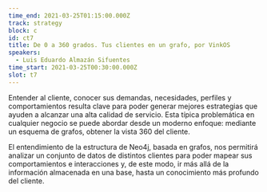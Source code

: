 ```yaml
---
time_end: 2021-03-25T01:15:00.000Z
track: strategy
block: c
id: ct7
title: De 0 a 360 grados. Tus clientes en un grafo, por VinkOS
speakers:
  - Luis Eduardo Almazán Sifuentes
time_start: 2021-03-25T00:30:00.000Z
slot: t7
---
```


Entender al cliente, conocer sus demandas, necesidades, perfiles y comportamientos resulta clave para poder generar mejores estrategias que ayuden a alcanzar una alta calidad de servicio. Esta típica problemática en cualquier negocio se puede abordar desde un moderno enfoque: mediante un esquema de grafos, obtener la vista 360 del cliente.

El entendimiento de la estructura de Neo4j, basada en grafos, nos permitirá analizar un conjunto de datos de distintos clientes para poder mapear sus comportamientos e interacciones y, de este modo, ir más allá de la información almacenada en una base, hasta un conocimiento más profundo del cliente.